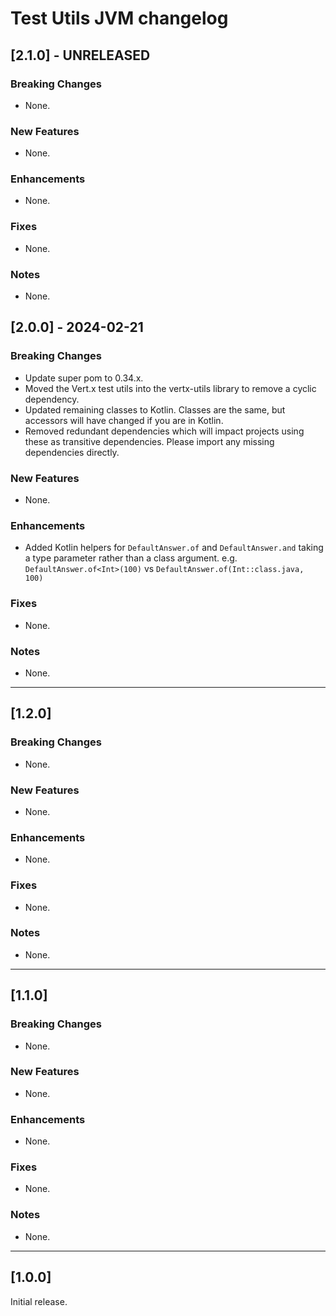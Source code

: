 # Test Utils JVM changelog
## [2.1.0] - UNRELEASED
### Breaking Changes
* None.

### New Features
* None.

### Enhancements
* None.

### Fixes
* None.

### Notes
* None.


## [2.0.0] - 2024-02-21

### Breaking Changes

* Update super pom to 0.34.x.
* Moved the Vert.x test utils into the vertx-utils library to remove a cyclic dependency.
* Updated remaining classes to Kotlin. Classes are the same, but accessors will have changed if you are in Kotlin.
* Removed redundant dependencies which will impact projects using these as transitive dependencies. Please import any
  missing dependencies directly.

### New Features

* None.

### Enhancements

* Added Kotlin helpers for `DefaultAnswer.of` and `DefaultAnswer.and` taking a type parameter rather than a class
  argument. e.g. `DefaultAnswer.of<Int>(100)` vs `DefaultAnswer.of(Int::class.java, 100)`

### Fixes

* None.

### Notes

* None.

---

## [1.2.0]

### Breaking Changes

* None.

### New Features

* None.

### Enhancements

* None.

### Fixes

* None.

### Notes

* None.

---

## [1.1.0]

### Breaking Changes

* None.

### New Features

* None.

### Enhancements

* None.

### Fixes

* None.

### Notes

* None.

---

## [1.0.0]

Initial release.
